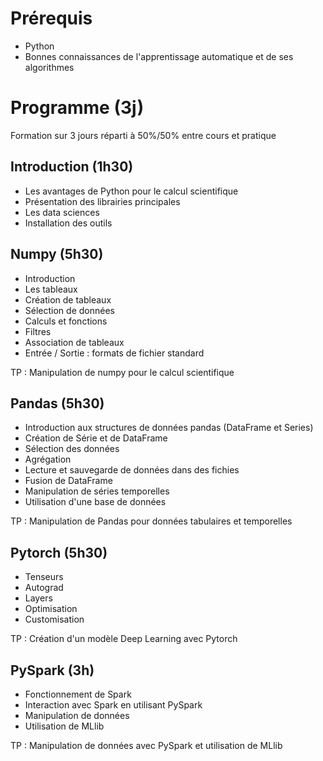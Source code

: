 # Prérequis
 * Python
 * Bonnes connaissances de l'apprentissage automatique et de ses algorithmes

# Programme (3j)
Formation sur 3 jours réparti à 50%/50% entre cours et pratique

## Introduction (1h30)
 * Les avantages de Python pour le calcul scientifique
 * Présentation des librairies principales
 * Les data sciences
 * Installation des outils

## Numpy (5h30)
 * Introduction
 * Les tableaux
 * Création de tableaux
 * Sélection de données
 * Calculs et fonctions
 * Filtres
 * Association de tableaux
 * Entrée / Sortie : formats de fichier standard

TP : Manipulation de numpy pour le calcul scientifique

## Pandas (5h30)
 * Introduction aux structures de données pandas (DataFrame et Series)
 * Création de Série et de DataFrame
 * Sélection des données
 * Agrégation
 * Lecture et sauvegarde de données dans des fichies
 * Fusion de DataFrame
 * Manipulation de séries temporelles
 * Utilisation d'une base de données
  
TP : Manipulation de Pandas pour données tabulaires et temporelles

## Pytorch (5h30)
 * Tenseurs
 * Autograd
 * Layers
 * Optimisation
 * Customisation

TP : Création d'un modèle Deep Learning avec Pytorch

## PySpark (3h)
 * Fonctionnement de Spark
 * Interaction avec Spark en utilisant PySpark
 * Manipulation de données
 * Utilisation de MLlib

TP : Manipulation de données avec PySpark et utilisation de MLlib